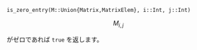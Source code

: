 ```
is_zero_entry(M::Union{Matrix,MatrixElem}, i::Int, j::Int)
```

$$
M_{i,j}
$$

がゼロであれば `true` を返します。
